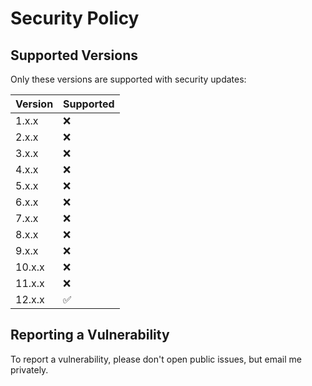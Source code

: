 # Security Policy

## Supported Versions

Only these versions are supported with security updates:

| Version | Supported          |
|---------|--------------------|
| 1.x.x   | :x:                |
| 2.x.x   | :x:                |
| 3.x.x   | :x:                |
| 4.x.x   | :x:                |
| 5.x.x   | :x:                |
| 6.x.x   | :x:                |
| 7.x.x   | :x:                |
| 8.x.x   | :x:                |
| 9.x.x   | :x:                |
| 10.x.x  | :x:                |
| 11.x.x  | :x:                |
| 12.x.x  | :white_check_mark: |

## Reporting a Vulnerability

To report a vulnerability, please don't open public issues, but email me privately.
